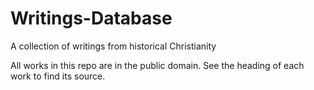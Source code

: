 # Writings-Database
A collection of writings from historical Christianity

All works in this repo are in the public domain. See the heading of each work to find its source.
